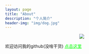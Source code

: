 ```yaml
---
layout: page
title: "About"
description: "个人简介"
header-img: "img/dog.jpg"
---
```



<center>
    <p><img src="http://7xlfkx.com1.z0.glb.clouddn.com/white2.jpg" align="center"></p>
</center>

欢迎访问我的github(没啥干货) <a href="https://github.com/dogloving" style="color:#00ff00">点击这里</a>





